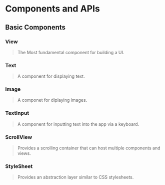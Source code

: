 # Components and APIs

## Basic Components

### View

> The Most fundamental component for building a UI.

### Text

> A component for displaying text.

### Image

> A componet for diplaying images.

### TextInput

> A component for inputting text into the app via a keyboard.

### ScrollView

> Provides a scrolling container that can host multiple components and views.

### StyleSheet

> Provides an abstraction layer similar to CSS stylesheets.
